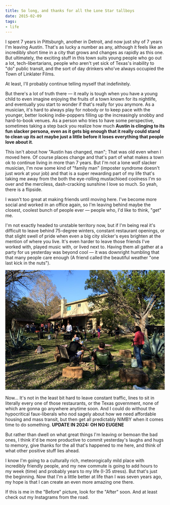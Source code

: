 ```yaml
---
title: So long, and thanks for all the Lone Star tallboys
date: 2015-02-09
tags:
- life
---
```




I spent 7 years in Pittsburgh, another in Detroit, and now just shy of 7 years I'm leaving Austin. That's as lucky a number as any, although it feels like an incredibly short time in a city that grows and changes as rapidly as this one. But ultimately, the exciting stuff in this town suits young people who go out a lot, tech-libertarians, people who aren't yet sick of Texas's inability to "do" public transit, and the sort of day drinkers who've always occupied the Town of Linklater Films.

At least, I'll probably continue telling myself that indefinitely.

But there's a lot of truth there — it really is tough when you have a young child to even imagine enjoying the fruits of a town known for its nightlife, and eventually you start to wonder if that's really for you anymore. As a musician, it's hard to always play for nobody or to keep pace with the younger, better looking indie-poppers filling up the increasingly snobby and hard-to-book venues. As a person who tries to have some perspective, sometimes taking a step back you realize how much **Austin is clinging to its fun slacker persona, even as it gets big enough that it really could stand to clean up its act maybe just a little before it loses everything that people love about it**.

This isn't about how "Austin has changed, man"; That was old even when I moved here. Of course places change and that's part of what makes a town ok to continue living in more than 7 years. But I'm not a lone wolf slacker musician, I'm now some kind of "family man" (imposter syndrome doesn't just work at your job) and that is a super rewarding part of my life that's taking me away from the both the eye-rolling mustachioed coolness I'm so over and the merciless, dash-cracking sunshine I love so much. So yeah, there is a flipside.

I wasn't too great at making friends until moving here. I've become more social and worked in an office again, so I'm leaving behind maybe the closest, coolest bunch of people ever — people who, I'd like to think, "get" me.

I'm not exactly headed to unstable territory now, but if I'm being real it's difficult to leave behind 75-degree winters, constant restaurant openings, or that slight swell of pride when even a big city slicker's eyes brighten at the mention of where you live. It's even harder to leave those friends I've worked with, played music with, or lived next to. Having them all gather at a party for us yesterday was beyond cool — it was downright humbling that that many people care enough (A friend called the beautiful weather "one last kick in the nuts").

![party](/img/party.jpg)

Now... It's not in the least bit hard to leave constant traffic, lines to sit in literally every one of those restaurants, or the Texas government, none of which are gonna go anywhere anytime soon. And I could do without the hypocritical faux-liberals who nod sagely about how we need affordable housing and mass transit, but then get all predictably NIMBY when it comes time to do something. **UPDATE IN 2024: OH NO EUGENE**

But rather than dwell on what great things I'm leaving or bemoan the bad ones, I think it'd be more productive to commit yesterday's laughs and hugs to memory, give thanks for the all that's happened to me here, and think of what other positive stuff lies ahead.

I know I'm going to a culturally rich, meteorogically mild place with incredibly friendly people, and my new commute is going to add hours to my week (time) and probably years to my life (I-35 stress). But that's just the beginning. Now that I'm a little better at life than I was seven years ago, my hope is that I can create an even more amazing one there.

If this is me in the "Before" picture, look for the "After" soon. And at least check out my Instagrams from the road.
